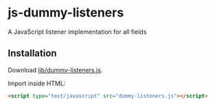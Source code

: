 js-dummy-listeners
==================

A JavaScript listener implementation for all fields


## Installation

Download [lib/dummy-listeners.js](https://raw.github.com/pescuma/js-dummy-listeners/master/lib/dummy-listeners.js).

Import inside HTML:

```html
<script type="text/javascript" src="dummy-listeners.js"></script>
```
